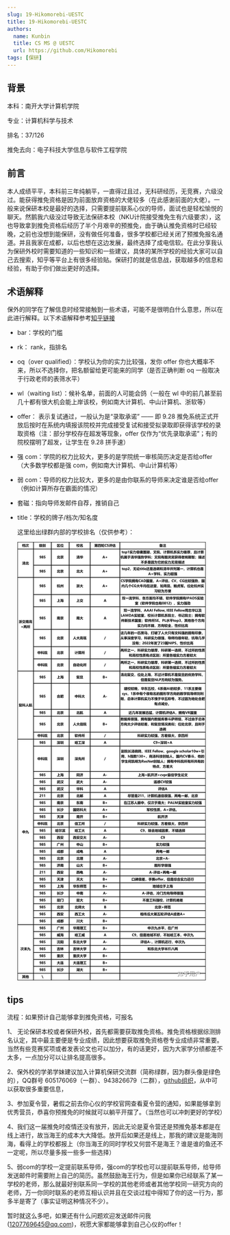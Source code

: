 ```yaml
---
slug: 19-Hikomorebi-UESTC
title: 19-Hikomorebi-UESTC
authors:
  name: Kunbin
  title: CS MS @ UESTC
  url: https://github.com/Hikomorebi
tags: [保研]
---
```


## 背景

本科：南开大学计算机学院

专业：计算机科学与技术

排名：37/126

推免去向：电子科技大学信息与软件工程学院



## 前言

本人成绩平平，本科前三年纯躺平，一直得过且过，无科研经历，无竞赛，六级没过。能获得推免资格是因为前面放弃资格的大佬较多（在此感谢前面的大佬）。一般来说保研本校是最好的选择，只需要提前联系心仪的导师，面试也是轻松愉悦的聊天。然鹅我六级没过导致无法保研本校（NKU计院接受推免生有六级要求），这也导致拿到推免资格后经历了半个月艰辛的预推免，由于确认推免资格时已经较晚，之前也没想到能保研，没有做任何准备，很多学校都已经关闭了预推免报名通道。并且我家在成都，以后也想在这边发展，最终选择了成电信软。在此分享我认为保研外校时需要知道的一些知识和一些建议，具体的某所学校的经验大家可以自己去搜索，知乎等平台上有很多经验贴。保研打的就是信息战，获取越多的信息和经验，有助于你们做出更好的选择。



## 术语解释

保外的同学在了解信息时经常接触到一些术语，可能不是很明白什么意思，所以在此进行解释。以下术语解释参考[知乎链接](https://zhuanlan.zhihu.com/p/502719456)

- bar：学校的门槛

- rk： rank，指排名

- oq（over qualified）：学校认为你的实力比较强，发你 offer 你也大概率不来，所以不选择你，把名额留给更可能来的同学（是否正确判断 oq 一般取决于行政老师的表筛水平）

- wl（waiting list）：候补名单，前面的人可能会鸽（一般在 wl 中的前几甚至前几十都有很大机会能上岸该校，例如南大计算机、中山计算机、浙软等）

- offer： 表示复试通过，一般认为是“录取承诺” —— 即 9.28 推免系统正式开放后按时在系统内填报该院校并完成接受复试和接受拟录取即获得该学校的录取资格（注：部分学校存在超发等现象，offer 仅作为“优先录取承诺”；有的院校摆明了超发，让学生在 9.28 拼手速）

- 强 com：学院的权力比较大，更多的是学院统一审核简历决定是否给offer（大多数学校都是强 com，例如南大计算机、中山计算机等）

- 弱 com：导师的权力比较大，更多的是由你联系的导师来决定谁是否给offer（例如计算所存在霸面的情况）

- 套磁：指向导师发邮件自荐，推销自己

- title：学校的牌子/档次/知名度

  这里给出绿群内部的学校排名（仅供参考）：

  ![](../files/cs-rank.jpg)



## tips

流程：如果预计自己能够拿到推免资格，可报名

1、 无论保研本校或者保研外校，首先都需要获取推免资格。推免资格根据综测排名认定，其中最主要便是专业成绩，因此想要获取推免资格卷专业成绩非常重要。当然有些竞赛奖项或者发表论文也可以加分，有的话更好，因为大家学分绩都差不太多，一点加分可以让排名提高很多。

2、保外校的学弟学妹建议加入计算机保研交流群（简称绿群，因为群头像是绿色的），QQ群号 605176069（一群）、943826679（二群），[github组织](https://github.com/CS-BAOYAN)，从中可以获取很多重要信息，

3、参加夏令营，暑假之前去你心仪的学校官网查看夏令营的通知，如果能够拿到优秀营员，恭喜你预推免的时候就可以躺平开摆了。（当然也可以冲刺更好的学校）

4、我们这一届推免时疫情还没有放开，因此无论是夏令营还是预推免基本都是在线上进行，故当海王的成本大大降低。放开后如果还是线上，那我的建议是能海则海，看得上的学校都报上（你当海王的同时学校又何尝不是海王？谁是谁的鱼还不一定呢，所以尽量多报一些多一些选择）

5、弱com的学校一定提前联系导师，强com的学校也可以提前联系导师，给导师发送邮件时需要附上自己的简历。虽然鼓励海王行为，但是如果你已经联系了某一学校的老师，那么就最好别联系同一学校的其他老师或者其他学校同一研究方向的老师，万一你同时联系的老师互相认识并且在交谈过程中得知了你的这一行为，那多半是寄了（事实证明这种情况不少）。


暂时就这么多吧，如果还有什么问题欢迎发送邮件问我(1207769645@qq.com)，祝愿大家都能够拿到自己心仪的offer！

